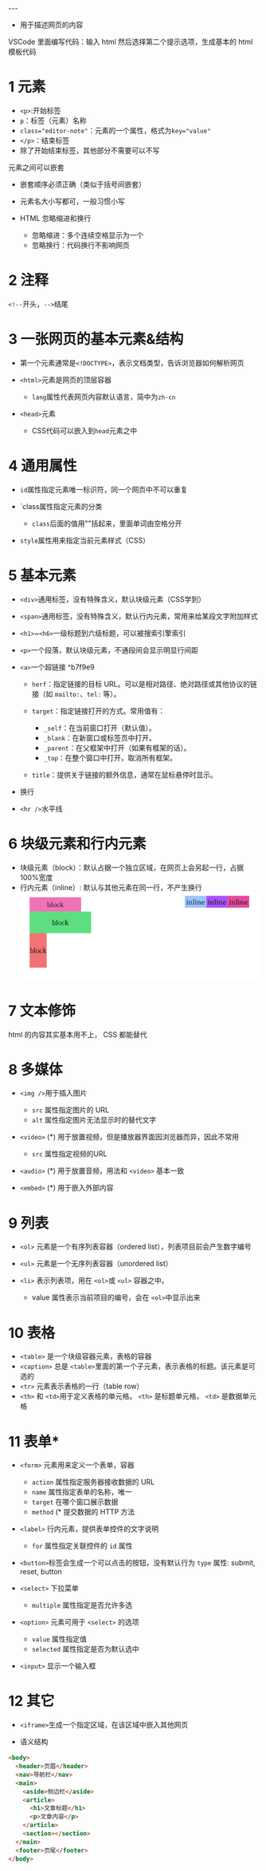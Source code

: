 <span id="20250218220414-i51g22s" style="display: none;"></span>---

* 用于描述网页的内容

VSCode 里面编写代码：输入 html 然后选择第二个提示选项，生成基本的 html 模板代码

# 1 元素

* ​`<p>`​:开始标签
* ​`p`​：标签（元素）名称
* ​`class="editor-note"`​：元素的一个属性，格式为`key="value"`​
* ​`</p>`​：结束标签
* 除了开始结束标签，其他部分不需要可以不写

元素之间可以嵌套

* 嵌套顺序必须正确（类似于括号间嵌套）
* 元素名大小写都可，一般习惯小写
* HTML 忽略缩进和换行

  * 忽略缩进：多个连续空格显示为一个
  * 忽略换行：代码换行不影响网页

# 2 注释

​`<!--`​开头，`-->`​结尾

# 3 一张网页的基本元素&结构

* 第一个元素通常是`<!DOCTYPE>`​，表示文档类型，告诉浏览器如何解析网页
* ​`<html>`​元素是网页的顶层容器

  * ​`lang`​属性代表网页内容默认语言，简中为`zh-cn`​
* ​`<head>`​元素

  * CSS代码可以嵌入到`head`​元素之中

# 4 通用属性

* ​`id`​属性指定元素唯一标识符，同一个网页中不可以重复
* `class属性指定元素的分类

  * ​`class`​后面的值用""括起来，里面单词由空格分开
* ​`style`​属性用来指定当前元素样式（CSS）

# 5 基本元素

* ​`<div>`​通用标签，没有特殊含义，默认块级元素（CSS学到）
* ​`<span>`​通用标签，没有特殊含义，默认行内元素，常用来给某段文字附加样式
* ​`<h1>`​~`<h6>`​一级标题到六级标题，可以被搜索引擎索引
* ​`<p>`​一个段落，默认块级元素，不通段间会显示明显行间距
* ​`<a>`​一个超链接 ^b7f9e9

  * ​`herf`​：指定链接的目标 URL。可以是相对路径、绝对路径或其他协议的链接（如 `mailto:`​、`tel:`​ 等）。
  * ​`target`​：指定链接打开的方式。常用值有：

    * ​`_self`​：在当前窗口打开（默认值）。
    * ​`_blank`​：在新窗口或标签页中打开。
    * ​`_parent`​：在父框架中打开（如果有框架的话）。
    * ​`_top`​：在整个窗口中打开，取消所有框架。
  * ​`title`​：提供关于链接的额外信息，通常在鼠标悬停时显示。
* 换行
* ​`<hr />`​水平线

# 6 块级元素和行内元素

* 块级元素（block）：默认占据一个独立区域，在网页上会另起一行，占据100%宽度
* 行内元素（inline）: 默认与其他元素在同一行，不产生换行  
  ​![HTML 入门-块级元素和行内元素](assets/HTML%20入门-块级元素和行内元素-20250218221027-n7dt4d8.png)

# 7 文本修饰

html 的内容其实基本用不上， CSS 都能替代

# 8 多媒体

* ​`<img />`​用于插入图片

  * ​`src`​ 属性指定图片的 URL
  * ​`alt`​ 属性指定图片无法显示时的替代文字
* ​`<video>`​ (\*) 用于放置视频，但是播放器界面因浏览器而异，因此不常用

  * ​`src`​ 属性指定视频的URL
* ​`<audio>`​ (\*) 用于放置音频，用法和 `<video>`​ 基本一致
* ​`<embed>`​ (\*) 用于嵌入外部内容

# 9 列表

* ​`<ol>`​ 元素是一个有序列表容器（ordered list），列表项目前会产生数字编号
* ​`<ul>`​ 元素是一个无序列表容器（unordered list）
* ​`<li>`​ 表示列表项，用在 `<ol>`​ 或 `<ul>`​ 容器之中。

  * value 属性表示当前项目的编号，会在 `<ol>`​ 中显示出来

# 10 表格

* ​`<table>`​ 是一个块级容器元素，表格的容器
* ​`<caption>`​ 总是 `<table>`​ 里面的第一个子元素，表示表格的标题。该元素是可选的
* ​`<tr>`​ 元素表示表格的一行（table row）
* ​`<th>`​ 和 `<td>`​ 用于定义表格的单元格。 `<th>`​ 是标题单元格， `<td>`​ 是数据单元格

# 11 表单*

* ​`<form>`​ 元素用来定义一个表单，容器

  * ​`action`​ 属性指定服务器接收数据的 URL
  * ​`name`​ 属性指定表单的名称，唯一
  * ​`target`​ 在哪个窗口展示数据
  * ​`method`​ (* 提交数据的 HTTP 方法
* ​`<label>`​ 行内元素，提供表单控件的文字说明

  * ​`for`​ 属性指定关联控件的 `id`​ 属性
* ​`<button>`​ 标签会生成一个可以点击的按钮，没有默认行为 `type`​ 属性: submit, reset, button
* ​`<select>`​ 下拉菜单

  * ​`multiple`​ 属性指定是否允许多选
* ​`<option>`​ 元素可用于 `<select>`​ 的选项

  * ​`value`​ 属性指定值
  * ​`selected`​ 属性指定是否为默认选中

* ​`<input>`​ 显示一个输入框

# 12 其它

* ​`<iframe>`​ 生成一个指定区域，在该区域中嵌入其他网页

- 语义结构

```html
<body>
  <header>页眉</header>
  <nav>导航栏</nav>
  <main>
    <aside>侧边栏</aside>
    <article>
      <h1>文章标题</h1>
      <p>文章内容</p>
    </article>
    <section></section>
  </main>
  <footer>页尾</footer>
</body>
```
